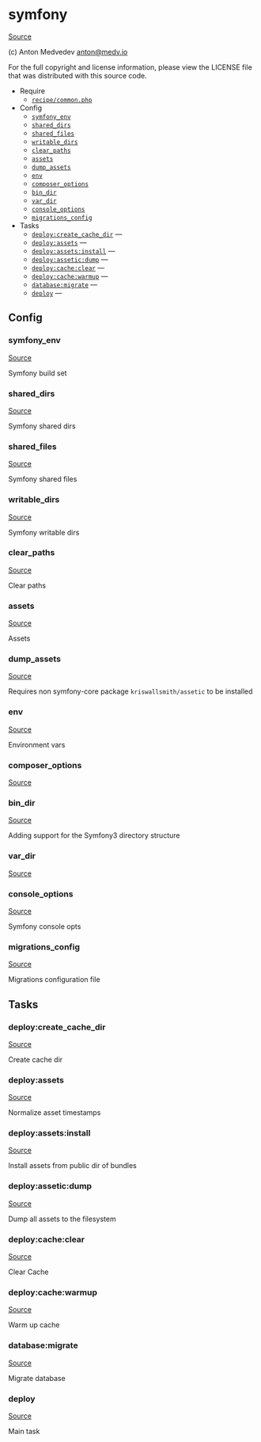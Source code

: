 <!-- DO NOT EDIT THIS FILE! -->
<!-- Instead edit recipe/symfony.php -->
<!-- Then run bin/docgen -->

# symfony

[Source](/recipe/symfony.php)

(c) Anton Medvedev <anton@medv.io>

For the full copyright and license information, please view the LICENSE
file that was distributed with this source code.


* Require
  * [`recipe/common.php`](/recipe/common.php)
* Config
  * [`symfony_env`](#symfony_env)
  * [`shared_dirs`](#shared_dirs)
  * [`shared_files`](#shared_files)
  * [`writable_dirs`](#writable_dirs)
  * [`clear_paths`](#clear_paths)
  * [`assets`](#assets)
  * [`dump_assets`](#dump_assets)
  * [`env`](#env)
  * [`composer_options`](#composer_options)
  * [`bin_dir`](#bin_dir)
  * [`var_dir`](#var_dir)
  * [`console_options`](#console_options)
  * [`migrations_config`](#migrations_config)
* Tasks
  * [`deploy:create_cache_dir`](#deploy:create_cache_dir) — 
  * [`deploy:assets`](#deploy:assets) — 
  * [`deploy:assets:install`](#deploy:assets:install) — 
  * [`deploy:assetic:dump`](#deploy:assetic:dump) — 
  * [`deploy:cache:clear`](#deploy:cache:clear) — 
  * [`deploy:cache:warmup`](#deploy:cache:warmup) — 
  * [`database:migrate`](#database:migrate) — 
  * [`deploy`](#deploy) — 

## Config
### symfony_env
[Source](/recipe/symfony.php#L18)

Symfony build set

### shared_dirs
[Source](/recipe/symfony.php#L21)

Symfony shared dirs

### shared_files
[Source](/recipe/symfony.php#L24)

Symfony shared files

### writable_dirs
[Source](/recipe/symfony.php#L27)

Symfony writable dirs

### clear_paths
[Source](/recipe/symfony.php#L30)

Clear paths

### assets
[Source](/recipe/symfony.php#L33)

Assets

### dump_assets
[Source](/recipe/symfony.php#L36)

Requires non symfony-core package `kriswallsmith/assetic` to be installed

### env
[Source](/recipe/symfony.php#L39)

Environment vars

### composer_options
[Source](/recipe/symfony.php#L45)



### bin_dir
[Source](/recipe/symfony.php#L52)

Adding support for the Symfony3 directory structure

### var_dir
[Source](/recipe/symfony.php#L53)



### console_options
[Source](/recipe/symfony.php#L61)

Symfony console opts

### migrations_config
[Source](/recipe/symfony.php#L67)

Migrations configuration file


## Tasks
### deploy:create_cache_dir
[Source](/recipe/symfony.php#L73)



Create cache dir

### deploy:assets
[Source](/recipe/symfony.php#L91)



Normalize asset timestamps

### deploy:assets:install
[Source](/recipe/symfony.php#L103)



Install assets from public dir of bundles

### deploy:assetic:dump
[Source](/recipe/symfony.php#L111)



Dump all assets to the filesystem

### deploy:cache:clear
[Source](/recipe/symfony.php#L120)



Clear Cache

### deploy:cache:warmup
[Source](/recipe/symfony.php#L127)



Warm up cache

### database:migrate
[Source](/recipe/symfony.php#L135)



Migrate database

### deploy
[Source](/recipe/symfony.php#L148)



Main task

